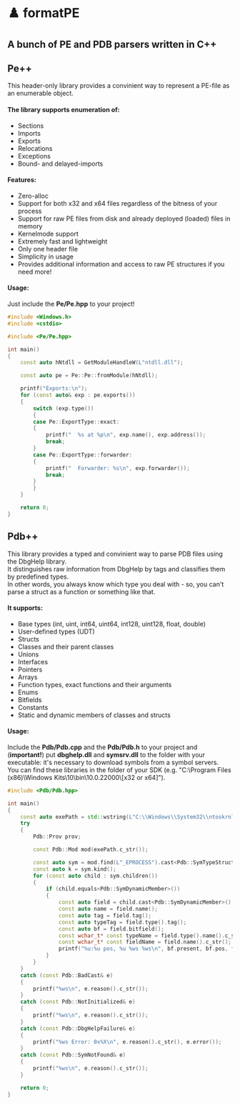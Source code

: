 # ♟️ format**PE**
## A bunch of PE and PDB parsers written in C++
## **Pe++**
This header-only library provides a convinient way to represent a PE-file as an enumerable object.  
#### The library supports enumeration of:
* Sections
* Imports
* Exports
* Relocations
* Exceptions
* Bound- and delayed-imports

#### Features:
* Zero-alloc
* Support for both x32 and x64 files regardless of the bitness of your process
* Support for raw PE files from disk and already deployed (loaded) files in memory
* Kernelmode support
* Extremely fast and lightweight
* Only one header file
* Simplicity in usage
* Provides additional information and access to raw PE structures if you need more!

#### Usage:
Just include the **Pe/Pe.hpp** to your project!
```cpp
#include <Windows.h>
#include <cstdio>

#include <Pe/Pe.hpp>

int main()
{
    const auto hNtdll = GetModuleHandleW(L"ntdll.dll");

    const auto pe = Pe::Pe::fromModule(hNtdll);

    printf("Exports:\n");
    for (const auto& exp : pe.exports())
    {
        switch (exp.type())
        {
        case Pe::ExportType::exact:
        {
            printf("  %s at %p\n", exp.name(), exp.address());
            break;
        }
        case Pe::ExportType::forwarder:
        {
            printf("  Forwarder: %s\n", exp.forwarder());
            break;
        }
        }
    }

    return 0;
}
```

## **Pdb++**
This library provides a typed and convinient way to parse PDB files using the DbgHelp library.  
It distinguishes raw information from DbgHelp by tags and classifies them by predefined types.  
In other words, you always know which type you deal with - so, you can't parse a struct as a function or something like that.  
#### It supports:
* Base types (int, uint, int64, uint64, int128, uint128, float, double)
* User-defined types (UDT)
* Structs
* Classes and their parent classes
* Unions
* Interfaces
* Pointers
* Arrays
* Function types, exact functions and their arguments
* Enums
* Bitfields
* Constants
* Static and dynamic members of classes and structs

#### Usage:  
Include the **Pdb/Pdb.cpp** and the **Pdb/Pdb.h** to your project and (**important!**) put **dbghelp.dll** and **symsrv.dll** to the folder with your executable: it's necessary to download symbols from a symbol servers.  
You can find these libraries in the folder of your SDK (e.g. "C:\Program Files (x86)\Windows Kits\10\bin\10.0.22000\\[x32 or x64]").
```cpp
#include <Pdb/Pdb.hpp>

int main()
{
    const auto exePath = std::wstring(L"C:\\Windows\\System32\\ntoskrnl.exe");
    try
    {
        Pdb::Prov prov;

        const Pdb::Mod mod(exePath.c_str());

        const auto sym = mod.find(L"_EPROCESS").cast<Pdb::SymTypeStruct>();
        const auto k = sym.kind();
        for (const auto child : sym.children())
        {
            if (child.equals<Pdb::SymDynamicMember>())
            {
                const auto field = child.cast<Pdb::SymDynamicMember>();
                const auto name = field.name();
                const auto tag = field.tag();
                const auto typeTag = field.type().tag();
                const auto bf = field.bitfield();
                const wchar_t* const typeName = field.type().name().c_str();
                const wchar_t* const fieldName = field.name().c_str();
                printf("%u:%u pos, %u %ws %ws\n", bf.present, bf.pos, field.offset(), typeName, fieldName);
            }
        }
    }
    catch (const Pdb::BadCast& e)
    {
        printf("%ws\n", e.reason().c_str());
    }
    catch (const Pdb::NotInitialized& e)
    {
        printf("%ws\n", e.reason().c_str());
    }
    catch (const Pdb::DbgHelpFailure& e)
    {
        printf("%ws Error: 0x%X\n", e.reason().c_str(), e.error());
    }
    catch (const Pdb::SymNotFound& e)
    {
        printf("%ws\n", e.reason().c_str());
    }

    return 0;
}
```
